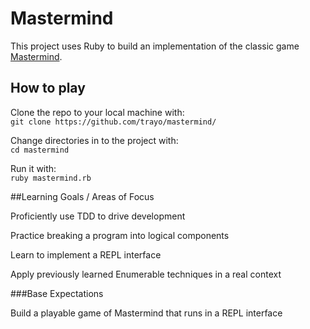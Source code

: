 # Mastermind

This project uses Ruby to build an implementation of the classic game [Mastermind](https://en.wikipedia.org/wiki/Mastermind_(board_game)).

## How to play

Clone the repo to your local machine with:  
  `git clone https://github.com/trayo/mastermind/`

Change directories in to the project with:  
  `cd mastermind`
  
Run it with:  
  `ruby mastermind.rb`

##Learning Goals / Areas of Focus

Proficiently use TDD to drive development

Practice breaking a program into logical components

Learn to implement a REPL interface

Apply previously learned Enumerable techniques in a real context

###Base Expectations

Build a playable game of Mastermind that runs in a REPL interface
